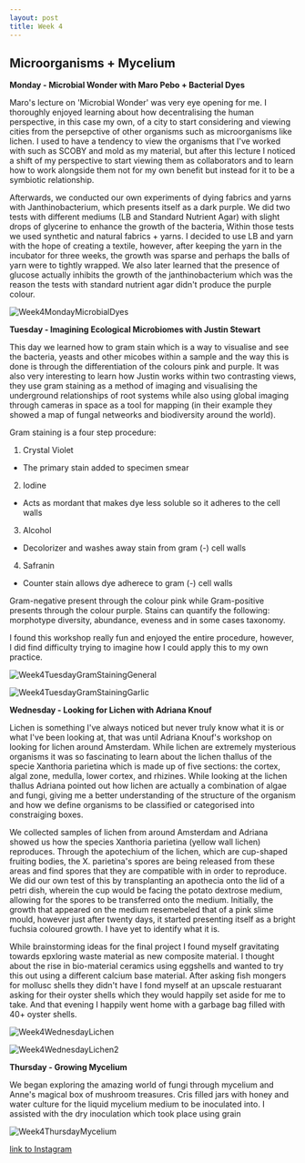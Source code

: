 ```yaml
---
layout: post
title: Week 4
---
```


## Microorganisms + Mycelium


**Monday - Microbial Wonder with Maro Pebo + Bacterial Dyes**


Maro's lecture on 'Microbial Wonder' was very eye opening for me. I thoroughly enjoyed learning about how decentralising the human perspective, in this case my own, of a city to start considering and viewing cities from the persepctive of other organisms such as microorganisms like lichen. I used to have a tendency to view the organisms that I've worked with such as SCOBY and mold as my material, but after this lecture I noticed a shift of my perspective to start viewing them as collaborators and to learn how to work alongside them not for my own benefit but instead for it to be a symbiotic relationship. 

Afterwards, we conducted our own experiments of dying fabrics and yarns with Janthinobacterium, which presents itself as a dark purple. We did two tests with different mediums (LB and Standard Nutrient Agar) with slight drops of glycerine to enhance the growth of the bacteria, Within those tests we used synthetic and natural fabrics + yarns. I decided to use LB and yarn with the hope of creating a textile, however, after keeping the yarn in the incubator for three weeks, the growth was sparse and perhaps the balls of yarn were to tightly wrapped. We also later learned that the presence of glucose actually inhibits the growth of the janthinobacterium which was the reason the tests with standard nutrient agar didn't produce the purple colour. 

![Week4MondayMicrobialDyes](../images/Week4MondayMicrobialDyes.jpg)


**Tuesday - Imagining Ecological Microbiomes with Justin Stewart**

This day we learned how to gram stain which is a way to visualise and see the bacteria, yeasts and other micobes within a sample and the way this is done is through the differentiation of the colours pink and purple. It was also very interesting to learn how Justin works within two contrasting views, they use gram staining as a method of imaging and visualising the underground relationships of root systems while also using global imaging through cameras in space as a tool for mapping (in their example they showed a map of fungal netweorks and biodiversity around the world).

Gram staining is a four step procedure:

1. Crystal Violet
- The primary stain added to specimen smear

2. Iodine
- Acts as mordant that makes dye less soluble so it adheres to the cell walls

3. Alcohol
- Decolorizer and washes away stain from gram (-) cell walls

4. Safranin
- Counter stain allows dye adherece to gram (-) cell walls 

Gram-negative present through the colour pink while Gram-positive presents through the colour purple. Stains can quantify the following: morphotype diversity, abundance, eveness and in some cases taxonomy. 

I found this workshop really fun and enjoyed the entire procedure, however, I did find difficulty trying to imagine how I could apply this to my own practice. 

![Week4TuesdayGramStainingGeneral](../images/Week4TuesdayGramStainingGeneral.jpg)


![Week4TuesdayGramStainingGarlic](../images/Week4TuesdayGramStainingGarlic.jpg)


**Wednesday - Looking for Lichen with Adriana Knouf**

Lichen is something I've always noticed but never truly know what it is or what I've been looking at, that was until Adriana Knouf's workshop on looking for lichen around Amsterdam. While lichen are extremely mysterious organisms it was so fascinating to learn about the lichen thallus of the specie Xanthoria parietina which is made up of five sections: the cortex, algal zone, medulla, lower cortex, and rhizines. While looking at the lichen thallus Adriana pointed out how lichen are actually a combination of algae and fungi, giving me a better understanding of the structure of the organism and how we define organisms to be classified or categorised into constraiging boxes.

We collected samples of lichen from around Amsterdam and Adriana showed us how the species Xanthoria parietina (yellow wall lichen) reproduces. Through the apotechium of the lichen, which are cup-shaped fruiting bodies, the X. parietina's spores are being released from these areas and find spores that they are compatible with in order to reproduce. We did our own test of this by transplanting an apothecia onto the lid of a petri dish, wherein the cup would be facing the potato dextrose medium, allowing for the spores to be transferred onto the medium. Initially, the growth that appeared on the medium resemebeled that of a pink slime mould, however just after twenty days, it started presenting itself as a bright fuchsia coloured growth. I have yet to identify what it is.


While brainstorming ideas for the final project I found myself gravitating towards epxloring waste material as new composite material. I thought about the rise in bio-material ceramics using eggshells and wanted to try this out using a different calcium base material. After asking fish mongers for mollusc shells they didn't have I fond myself at an upscale restuarant asking for their oyster shells which they would happily set aside for me to take. And that evening I happily went home with a garbage bag filled with 40+ oyster shells.

![Week4WednesdayLichen](../images/Week4WednesdayLichen.jpg)


![Week4WednesdayLichen2](../images/Week4WednesdayLichen2.jpg)



**Thursday - Growing Mycelium**

We began exploring the amazing world of fungi through mycelium and Anne's magical box of mushroom treasures. Cris filled jars with honey and water culture for the liquid mycelium medium to be inoculated into. I assisted with the dry inoculation which took place using grain 



![Week4ThursdayMycelium](../images/Week4ThursdayMycelium.jpg)



[link to Instagram ](https://www.instagram.com/carolina.minana/)